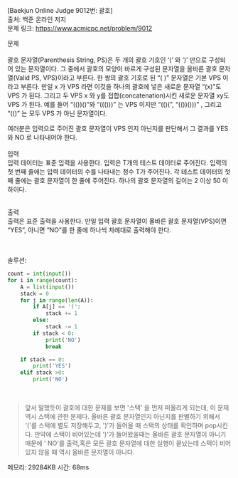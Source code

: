 [Baekjun Online Judge 9012번: 괄호] </br>
출처: 백준 온라인 저지</br>
문제 링크: <https://www.acmicpc.net/problem/9012> </br>



문제 </br>
</br>괄호 문자열(Parenthesis String, PS)은 두 개의 괄호 기호인 ‘(’ 와 ‘)’ 만으로 구성되어 있는 문자열이다. 그 중에서 괄호의 모양이 바르게 구성된 문자열을 올바른 괄호 문자열(Valid PS, VPS)이라고 부른다. 한 쌍의 괄호 기호로 된 “( )” 문자열은 기본 VPS 이라고 부른다. 만일 x 가 VPS 라면 이것을 하나의 괄호에 넣은 새로운 문자열 “(x)”도 VPS 가 된다. 그리고 두 VPS x 와 y를 접합(concatenation)시킨 새로운 문자열 xy도 VPS 가 된다. 예를 들어 “(())()”와 “((()))” 는 VPS 이지만 “(()(”, “(())()))” , 그리고 “(()” 는 모두 VPS 가 아닌 문자열이다. 

여러분은 입력으로 주어진 괄호 문자열이 VPS 인지 아닌지를 판단해서 그 결과를 YES 와 NO 로 나타내어야 한다.  </br>
</br>
입력</br>
입력 데이터는 표준 입력을 사용한다. 입력은 T개의 테스트 데이터로 주어진다. 입력의 첫 번째 줄에는 입력 데이터의 수를 나타내는 정수 T가 주어진다. 각 테스트 데이터의 첫째 줄에는 괄호 문자열이 한 줄에 주어진다. 하나의 괄호 문자열의 길이는 2 이상 50 이하이다. </br>

</br>출력</br>
출력은 표준 출력을 사용한다. 만일 입력 괄호 문자열이 올바른 괄호 문자열(VPS)이면 “YES”, 아니면 “NO”를 한 줄에 하나씩 차례대로 출력해야 한다. </br>

</br>
</br>
솔루션:</br>

```python
count = int(input())
for i in range(count):
    A = list(input())
    stack = 0
    for j in range(len(A)):
        if A[j] == '(':
            stack += 1
        else:
            stack -= 1
        if stack < 0:
            print('NO')
            break

    if stack == 0:
        print('YES')
    elif stack >0:
        print('NO')

```
</br> 

> 앞서 말했듯이 괄호에 대한 문제를 보면 '스택' 을 먼저 떠올리게 되는데, 이 문제 역시 스택에 관한 문제다. 올바른 괄호 문자열인지 아닌지를 판별하기 위해서 '('를
  스택에 별도 저장해두고, ')'가 들어올 때 스택의 상태를 확인하며 pop시킨다. 만약에 스택이 비어있는데 ')'가 들어왔을때는 올바른 괄호 문자열이 아니기 때문에 '
  NO'를 출력,혹은 모든 괄호 문자열에 대한 실행이 끝났는데 스택이 비어있지 않을 때 역시 올바른 문자열이 아니다. 


메모리: 29284KB
시간: 68ms
